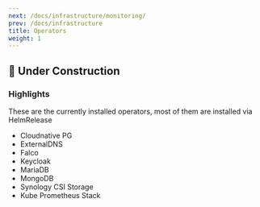 ```yaml
---
next: /docs/infrastructure/monitoring/
prev: /docs/infrastructure
title: Operators
weight: 1
---
```


## 🚧 Under Construction

### Highlights

These are the currently installed operators, most of them are installed via HelmRelease


* Cloudnative PG
* ExternalDNS
* Falco
* Keycloak
* MariaDB
* MongoDB
* Synology CSI Storage
* Kube Prometheus Stack
